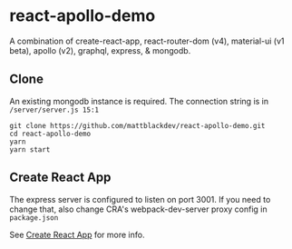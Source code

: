 # react-apollo-demo

A combination of create-react-app, react-router-dom (v4), material-ui (v1 beta), apollo (v2), graphql, express, & mongodb.

## Clone

An existing mongodb instance is required. The connection string is in `/server/server.js 15:1`

```
git clone https://github.com/mattblackdev/react-apollo-demo.git
cd react-apollo-demo
yarn
yarn start
```

## Create React App

The express server is configured to listen on port 3001. If you need to change that, also change CRA's webpack-dev-server proxy config in `package.json`

See [Create React App](https://github.com/facebookincubator/create-react-app) for more info.
